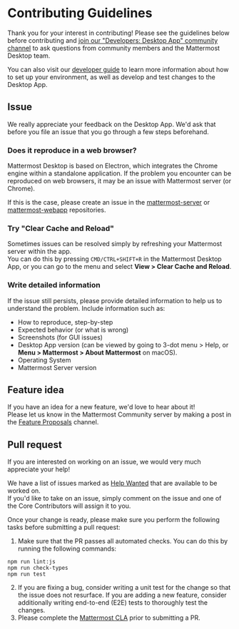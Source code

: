 # Contributing Guidelines
Thank you for your interest in contributing! Please see the guidelines below before contributing and [join our "Developers: Desktop App" community channel](https://community.mattermost.com/core/channels/desktop-app) to ask questions from community members and the Mattermost Desktop team.

You can also visit our [developer guide](https://developers.mattermost.com/contribute/desktop/) to learn more information about how to set up your environment, as well as develop and test changes to the Desktop App.

## Issue
We really appreciate your feedback on the Desktop App. We'd ask that before you file an issue that you go through a few steps beforehand.

### Does it reproduce in a web browser?
Mattermost Desktop is based on Electron, which integrates the Chrome engine within a standalone application.
If the problem you encounter can be reproduced on web browsers, it may be an issue with Mattermost server (or Chrome).

If this is the case, please create an issue in the [mattermost-server](https://github.com/mattermost/mattermost-server) or [mattermost-webapp](https://github.com/mattermost/mattermost-webapp) repositories.

### Try "Clear Cache and Reload"
Sometimes issues can be resolved simply by refreshing your Mattermost server within the app.  
You can do this by pressing `CMD/CTRL+SHIFT+R` in the Mattermost Desktop App, or you can go to the menu and select **View > Clear Cache and Reload**.

### Write detailed information
If the issue still persists, please provide detailed information to help us to understand the problem. Include information such as:
* How to reproduce, step-by-step
* Expected behavior (or what is wrong)
* Screenshots (for GUI issues)
* Desktop App version (can be viewed by going to 3-dot menu > Help, or **Menu > Mattermost > About Mattermost** on macOS).
* Operating System
* Mattermost Server version

## Feature idea
If you have an idea for a new feature, we'd love to hear about it!  
Please let us know in the Mattermost Community server by making a post in the [Feature Proposals](https://community-daily.mattermost.com/core/channels/feature-ideas) channel.

## Pull request
If you are interested on working on an issue, we would very much appreciate your help!

We have a list of issues marked as [Help Wanted](https://mattermost.com/pl/help-wanted-desktop) that are available to be worked on.  
If you'd like to take on an issue, simply comment on the issue and one of the Core Contributors will assign it to you.

Once your change is ready, please make sure you perform the following tasks before submitting a pull request:
1. Make sure that the PR passes all automated checks. You can do this by running the following commands:
```
npm run lint:js
npm run check-types
npm run test
```
2. If you are fixing a bug, consider writing a unit test for the change so that the issue does not resurface. If you are adding a new feature, consider additionally writing end-to-end (E2E) tests to thoroughly test the changes.
3. Please complete the [Mattermost CLA](https://mattermost.com/contribute/) prior to submitting a PR.
